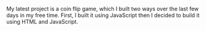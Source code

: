 My latest project is a coin flip game, which I built two ways over the last few days in my free time. First, I built it using JavaScript then I decided to build it using HTML and JavaScript.
